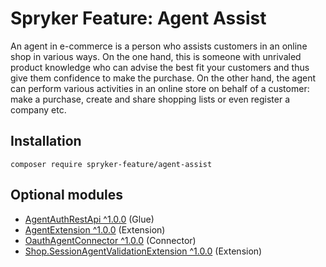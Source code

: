 # Spryker Feature: Agent Assist

An agent in e-commerce is a person who assists customers in an online shop in various ways. On the one hand, this is someone with unrivaled product knowledge who can advise the best fit your customers and thus give them confidence to make the purchase. On the other hand, the agent can perform various activities in an online store on behalf of a customer: make a purchase, create and share shopping lists or even register a company etc.

## Installation

```
composer require spryker-feature/agent-assist
```

## Optional modules
- [AgentAuthRestApi ^1.0.0](https://github.com/spryker/agent-auth-rest-api) (Glue)
- [AgentExtension ^1.0.0](https://github.com/spryker/agent-extension) (Extension)
- [OauthAgentConnector ^1.0.0](https://github.com/spryker/oauth-agent-connector) (Connector)
- [Shop.SessionAgentValidationExtension ^1.0.0](https://github.com/spryker-shop/session-agent-validation-extension) (Extension)
